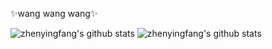 ✨wang wang wang✨

<!--
**zhenyingfang/zhenyingfang** is a ✨ _special_ ✨ repository because its `README.md` (this file) appears on your GitHub profile.

Here are some ideas to get you started:

- 🔭 I’m currently working on ...
- 🌱 I’m currently learning ...
- 👯 I’m looking to collaborate on ...
- 🤔 I’m looking for help with ...
- 💬 Ask me about ...
- 📫 How to reach me: ...
- 😄 Pronouns: ...
- ⚡ Fun fact: ...
-->

![zhenyingfang's github stats](https://github-readme-stats.vercel.app/api?username=zhenyingfang&show_icons=true&theme=radical&count_private=true)
![zhenyingfang's github stats](https://github-readme-stats.vercel.app/api/top-langs/?username=zhenyingfang&show_icons=true&theme=radical&layout=compact)  
